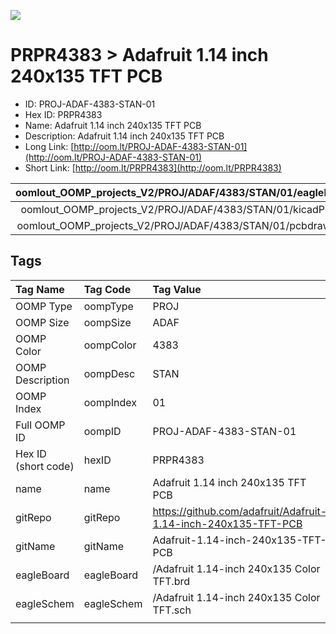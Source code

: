 


  
![][im]
# PRPR4383 > Adafruit 1.14 inch 240x135 TFT PCB

- ID: PROJ-ADAF-4383-STAN-01
- Hex ID: PRPR4383
- Name: Adafruit 1.14 inch 240x135 TFT PCB
- Description: Adafruit 1.14 inch 240x135 TFT PCB
- Long Link: [http://oom.lt/PROJ-ADAF-4383-STAN-01](http://oom.lt/PROJ-ADAF-4383-STAN-01)
- Short Link: [http://oom.lt/PRPR4383](http://oom.lt/PRPR4383)
  

|oomlout_OOMP_projects_V2/PROJ/ADAF/4383/STAN/01/eagleImage.png|oomlout_OOMP_projects_V2/PROJ/ADAF/4383/STAN/01/eagleSchemImage.png|oomlout_OOMP_projects_V2/PROJ/ADAF/4383/STAN/01/kicadPcb3dFront.png|oomlout_OOMP_projects_V2/PROJ/ADAF/4383/STAN/01/kicadPcb3dBack.png|
| :---: | :---: | :---: | :---: |
|oomlout_OOMP_projects_V2/PROJ/ADAF/4383/STAN/01/kicadPcb3d.png|oomlout_OOMP_projects_V2/PROJ/ADAF/4383/STAN/01/bomBack.png|oomlout_OOMP_projects_V2/PROJ/ADAF/4383/STAN/01/bomFront.png|oomlout_OOMP_projects_V2/PROJ/ADAF/4383/STAN/01/pcbdraw.svg|
|oomlout_OOMP_projects_V2/PROJ/ADAF/4383/STAN/01/pcbdrawBack.svg||||

## Tags
  

|Tag Name|Tag Code|Tag Value|
| :--- | :--- | :--- |
|OOMP Type|oompType|PROJ|
|OOMP Size|oompSize|ADAF|
|OOMP Color|oompColor|4383|
|OOMP Description|oompDesc|STAN|
|OOMP Index|oompIndex|01|
|Full OOMP ID|oompID|PROJ-ADAF-4383-STAN-01|
|Hex ID (short code)|hexID|PRPR4383|
|name|name|Adafruit 1.14 inch 240x135 TFT PCB|
|gitRepo|gitRepo|https://github.com/adafruit/Adafruit-1.14-inch-240x135-TFT-PCB|
|gitName|gitName|Adafruit-1.14-inch-240x135-TFT-PCB|
|eagleBoard|eagleBoard|/Adafruit 1.14-inch 240x135 Color TFT.brd|
|eagleSchem|eagleSchem|/Adafruit 1.14-inch 240x135 Color TFT.sch|
||||



[im]: PROJ/ADAF/4383/STAN/01/kicadPcb3d_450.png
